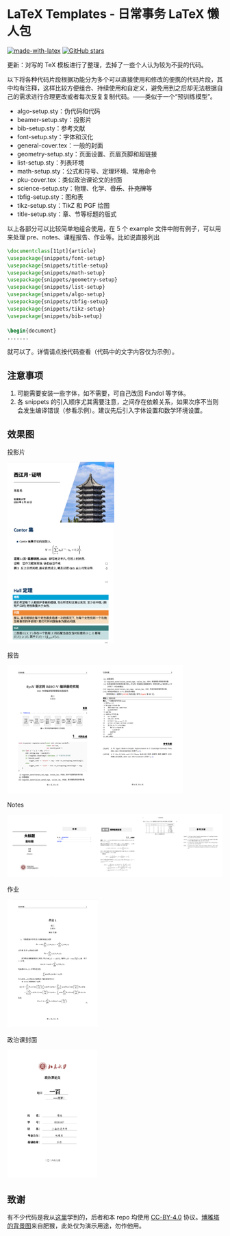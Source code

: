 # LaTeX Templates - 日常事务 LaTeX 懒人包

[![made-with-latex](https://img.shields.io/badge/Made%20with-LaTeX-1f425f.svg)](https://www.latex-project.org/) [![GitHub stars](https://img.shields.io/github/stars/wangchang327/latex-templates.svg?style=social&label=Star&maxAge=2592000)](https://GitHub.com/wangchang327/latex-templates/stargazers/)

更新：对写的 TeX 模板进行了整理，去掉了一些个人认为较为不妥的代码。

以下将各种代码片段根据功能分为多个可以直接使用和修改的便携的代码片段，其中均有注释，这样比较方便组合、持续使用和自定义，避免用到之后却无法根据自己的需求进行合理更改或者每次反复复制代码。——类似于一个“预训练模型”。

* algo-setup.sty：伪代码和代码
* beamer-setup.sty：投影片
* bib-setup.sty：参考文献
* font-setup.sty：字体和汉化
* general-cover.tex：一般的封面
* geometry-setup.sty：页面设置、页眉页脚和超链接
* list-setup.sty：列表环境
* math-setup.sty：公式和符号、定理环境、常用命令
* pku-cover.tex：类似政治课论文的封面
* science-setup.sty：物理、化学、<strike>音乐</strike>、<strike>扑克牌</strike>等
* tbfig-setup.sty：图和表
* tikz-setup.sty：TikZ 和 PGF 绘图
* title-setup.sty：章、节等标题的版式

以上各部分可以比较简单地组合使用，在 5 个 example 文件中附有例子，可以用来处理 pre、notes、课程报告、作业等。比如说直接列出

```latex
\documentclass[11pt]{article}
\usepackage{snippets/font-setup}
\usepackage{snippets/title-setup}
\usepackage{snippets/math-setup}
\usepackage{snippets/geometry-setup}
\usepackage{snippets/list-setup}
\usepackage{snippets/algo-setup}
\usepackage{snippets/tbfig-setup}
\usepackage{snippets/tikz-setup}
\usepackage{snippets/bib-setup}

\begin{document}
.......

```

就可以了。详情请点按代码查看（代码中的文字内容仅为示例）。

## 注意事项

1. 可能需要安装一些字体，如不需要，可自己改回 Fandol 等字体。
2. 各 snippets 的引入顺序尤其需要注意，之间存在依赖关系，如果次序不当则会发生编译错误（参看示例）。建议先后引入字体设置和数学环境设置。

## 效果图

投影片

<img src="demo-figures/fig-slides.png" width="250px" />

报告

<img src="demo-figures/fig-report.png" height="300px" />

Notes

<img src="demo-figures/fig-notes.png" />

作业

<img src="demo-figures/fig-hw.png" height="300px" />

政治课封面

<img src="demo-figures/fig-zz.png" height="300px" />

## 致谢

有不少代码是我从[这里]()学到的，后者和本 repo 均使用 [CC-BY-4.0](https://creativecommons.org/licenses/by/4.0/legalcode.zh-Hans) 协议。[博雅塔的背景图](background.jpg)来自肥猴，此处仅为演示用途，勿作他用。

